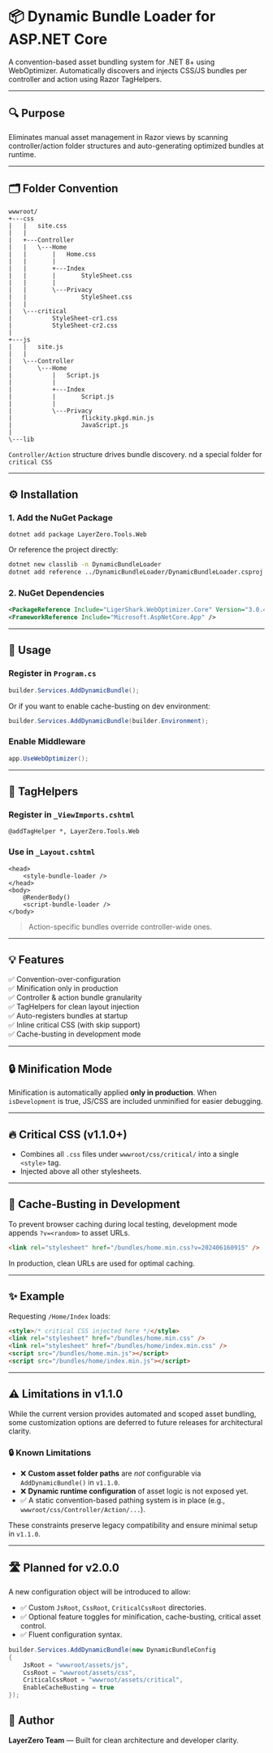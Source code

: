 ﻿# 📦 Dynamic Bundle Loader for ASP.NET Core

A convention-based asset bundling system for .NET 8+ using WebOptimizer. Automatically discovers and injects CSS/JS bundles per controller and action using Razor TagHelpers.

---

## 🔍 Purpose

Eliminates manual asset management in Razor views by scanning controller/action folder structures and auto-generating optimized bundles at runtime.

---

## 🗂 Folder Convention

```
wwwroot/
+---css
|   |   site.css
|   |   
|   +---Controller
|   |   \---Home
|   |       |   Home.css
|   |       |   
|   |       +---Index
|   |       |       StyleSheet.css
|   |       |       
|   |       \---Privacy
|   |               StyleSheet.css
|   |               
|   \---critical
|           StyleSheet-cr1.css
|           StyleSheet-cr2.css
|           
+---js
|   |   site.js
|   |   
|   \---Controller
|       \---Home
|           |   Script.js
|           |   
|           +---Index
|           |       Script.js
|           |       
|           \---Privacy
|                   flickity.pkgd.min.js
|                   JavaScript.js
|                   
\---lib
```

`Controller/Action` structure drives bundle discovery. nd a special folder for `critical CSS`


---

## ⚙️ Installation

### 1. Add the NuGet Package

```
dotnet add package LayerZero.Tools.Web
```

Or reference the project directly:

```bash
dotnet new classlib -n DynamicBundleLoader
dotnet add reference ../DynamicBundleLoader/DynamicBundleLoader.csproj
```

### 2. NuGet Dependencies

```xml
<PackageReference Include="LigerShark.WebOptimizer.Core" Version="3.0.456" />
<FrameworkReference Include="Microsoft.AspNetCore.App" />
```

---

## 🚀 Usage

### Register in `Program.cs`

```csharp
builder.Services.AddDynamicBundle();
```

Or if you want to enable cache-busting on dev environment:

```csharp
builder.Services.AddDynamicBundle(builder.Environment);
```


### Enable Middleware

```csharp
app.UseWebOptimizer();
```

---

## 🧠 TagHelpers

### Register in `_ViewImports.cshtml`

```cshtml
@addTagHelper *, LayerZero.Tools.Web
```

### Use in `_Layout.cshtml`

```cshtml
<head>
    <style-bundle-loader />
</head>
<body>
    @RenderBody()
    <script-bundle-loader />
</body>
```

> Action-specific bundles override controller-wide ones.

---

## 💡 Features

✅ Convention-over-configuration  
✅ Minification only in production  
✅ Controller & action bundle granularity  
✅ TagHelpers for clean layout injection  
✅ Auto-registers bundles at startup   
✅ Inline critical CSS (with skip support)  
✅ Cache-busting in development mode

---

## 🔒 Minification Mode

Minification is automatically applied **only in production**. When `isDevelopment` is true, JS/CSS are included unminified for easier debugging.

---

## 🔥 Critical CSS (v1.1.0+)

- Combines all `.css` files under `wwwroot/css/critical/` into a single `<style>` tag.
- Injected above all other stylesheets.

---

## 🚫 Cache-Busting in Development

To prevent browser caching during local testing, development mode appends `?v=<random>` to asset URLs.

```html
<link rel="stylesheet" href="/bundles/home.min.css?v=202406160915" />
```

In production, clean URLs are used for optimal caching.

---

## ✨ Example

Requesting `/Home/Index` loads:

```html
<style>/* critical CSS injected here */</style>
<link rel="stylesheet" href="/bundles/home.min.css" />
<link rel="stylesheet" href="/bundles/home/index.min.css" />
<script src="/bundles/home.min.js"></script>
<script src="/bundles/home/index.min.js"></script>
```


---

## ⚠️ Limitations in v1.1.0

While the current version provides automated and scoped asset bundling, some customization options are deferred to future releases for architectural clarity.

### 🔒 Known Limitations

- ❌ **Custom asset folder paths** are *not* configurable via `AddDynamicBundle()` in `v1.1.0`.
- ❌ **Dynamic runtime configuration** of asset logic is not exposed yet.
- ✅ A static convention-based pathing system is in place (e.g., `wwwroot/css/Controller/Action/...`).

These constraints preserve legacy compatibility and ensure minimal setup in `v1.1.0`.

---

## 🛣 Planned for v2.0.0

A new configuration object will be introduced to allow:

- ✅ Custom `JsRoot`, `CssRoot`, `CriticalCssRoot` directories.
- ✅ Optional feature toggles for minification, cache-busting, critical asset control.
- ✅ Fluent configuration syntax.

```csharp
builder.Services.AddDynamicBundle(new DynamicBundleConfig
{
    JsRoot = "wwwroot/assets/js",
    CssRoot = "wwwroot/assets/css",
    CriticalCssRoot = "wwwroot/assets/critical",
    EnableCacheBusting = true
});

```

## 👤 Author

**LayerZero Team** — Built for clean architecture and developer clarity.

